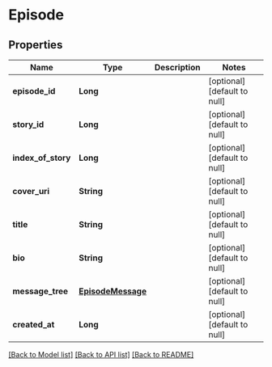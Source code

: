 # Episode
## Properties

| Name | Type | Description | Notes |
|------------ | ------------- | ------------- | -------------|
| **episode\_id** | **Long** |  | [optional] [default to null] |
| **story\_id** | **Long** |  | [optional] [default to null] |
| **index\_of\_story** | **Long** |  | [optional] [default to null] |
| **cover\_uri** | **String** |  | [optional] [default to null] |
| **title** | **String** |  | [optional] [default to null] |
| **bio** | **String** |  | [optional] [default to null] |
| **message\_tree** | [**EpisodeMessage**](EpisodeMessage.md) |  | [optional] [default to null] |
| **created\_at** | **Long** |  | [optional] [default to null] |

[[Back to Model list]](../README.md#documentation-for-models) [[Back to API list]](../README.md#documentation-for-api-endpoints) [[Back to README]](../README.md)

